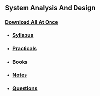 ## System Analysis And Design

### [Download All At Once](https://samriddhicollegeedunp-my.sharepoint.com/:f:/g/personal/wilsonshrestha_samriddhicollege_edu_np/EvFlOJSSnGlDs9ix59cNnM8BZyY8uvWi1ZO2_lnsG7996A?e=5khVMG)

- ### [Syllabus](https://samriddhicollegeedunp-my.sharepoint.com/:f:/g/personal/wilsonshrestha_samriddhicollege_edu_np/EsoTcTL2CYRLt2S-6bnSAd8Blv8hOBKw844rImKTorOTpA?e=K4SUzq)

- ### [Practicals](https://samriddhicollegeedunp-my.sharepoint.com/:f:/g/personal/wilsonshrestha_samriddhicollege_edu_np/EnYY5-S1QP9HsvZTglcaBF8BtfVZ3ZeeXOi0S5nD99lzWg?e=10Czv8)

- ### [Books](https://samriddhicollegeedunp-my.sharepoint.com/:f:/g/personal/wilsonshrestha_samriddhicollege_edu_np/EvPYXNuqduBJjz-s6o8JAFUB9B25tNyfqorVb8SneILdYQ?e=cWKxRN)
 
- ### [Notes](https://samriddhicollegeedunp-my.sharepoint.com/:f:/g/personal/wilsonshrestha_samriddhicollege_edu_np/Eg-dbU3DzjRIiwB9n7iglN0BilRdW8Jy6KfpmObNJPvzZg?e=ghqeUS)

- ### [Questions](https://samriddhicollegeedunp-my.sharepoint.com/:f:/g/personal/wilsonshrestha_samriddhicollege_edu_np/EiiJfgltaXpLjvBpY6UC23UBVkNUJ4XrcqqLyqVzdiqrDA?e=htcwST)
